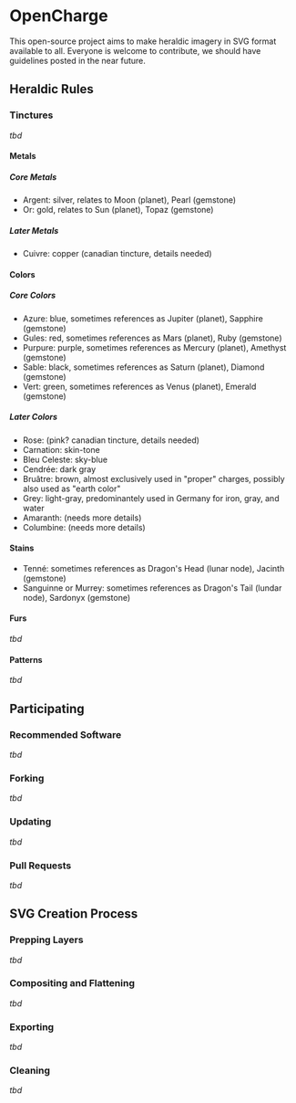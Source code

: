 OpenCharge
==========

This open-source project aims to make heraldic imagery in SVG format available to all. Everyone is welcome to contribute, we should have guidelines posted in the near future.

## Heraldic Rules

### Tinctures
*tbd*

#### Metals

##### Core Metals

- Argent: silver, relates to Moon (planet), Pearl (gemstone)
- Or: gold, relates to Sun (planet), Topaz (gemstone)

##### Later Metals

- Cuivre: copper (canadian tincture, details needed)

#### Colors

##### Core Colors

- Azure: blue, sometimes references as Jupiter (planet), Sapphire (gemstone)
- Gules: red, sometimes references as Mars (planet), Ruby (gemstone)
- Purpure: purple, sometimes references as Mercury (planet), Amethyst (gemstone)
- Sable: black, sometimes references as Saturn (planet), Diamond (gemstone)
- Vert: green, sometimes references as Venus (planet), Emerald (gemstone)

##### Later Colors

- Rose: (pink? canadian tincture, details needed)
- Carnation: skin-tone
- Bleu Celeste: sky-blue
- Cendrée: dark gray
- Bruâtre: brown, almost exclusively used in "proper" charges, possibly also used as "earth color"
- Grey: light-gray, predominantely used in Germany for iron, gray, and water
- Amaranth: (needs more details)
- Columbine: (needs more details)

#### Stains

- Tenné: sometimes references as Dragon's Head (lunar node), Jacinth (gemstone)
- Sanguinne or Murrey: sometimes references as Dragon's Tail (lundar node), Sardonyx (gemstone)

#### Furs
*tbd*

#### Patterns
*tbd*

## Participating

### Recommended Software
*tbd*

### Forking
*tbd*

### Updating
*tbd*

### Pull Requests
*tbd*

## SVG Creation Process

### Prepping Layers
*tbd*

### Compositing and Flattening
*tbd*

### Exporting
*tbd*

### Cleaning
*tbd*

